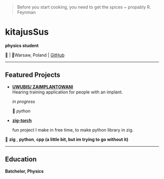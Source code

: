 >Before you start cooking, you need to get the spices ~ propably R. Feynman

# kitajusSus
**physics student**

📧 | 📍Warsaw, Poland | [ GitHub](https://github.com/kitajuSus)

---



## Featured Projects

- **[UWUBIS/ ZAIMPLANTOWANI](https://github.com/kitajusSus/UwuBis-soundhelper)**  
  Hearing training application for people with an implant.
  
  *in progress*
  
   🌟 *python*
  
 - **[zig-torch](https://github.com/kitajusSus/zig-torch)**
  
   fun project I make in free time, to make python library in zig.
   
  🌟 **zig** , **python**, **cpp (a little bit, but im trying to go without it)**


---

## Education
**Batchelor, Physics**  


